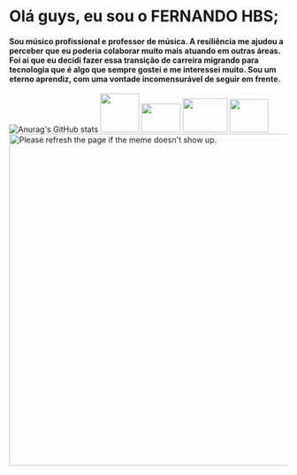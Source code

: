 # Olá guys, eu sou o FERNANDO HBS;
#### Sou músico profissional e professor de música. A resiliência me ajudou a perceber que eu poderia colaborar muito mais atuando em outras áreas. Foi aí que eu decidi fazer essa transição de carreira migrando para tecnologia que é algo que sempre gostei e me interessei muito. Sou um eterno aprendiz, com uma vontade incomensurável de seguir em frente.


![Anurag's GitHub stats](https://github-readme-stats.vercel.app/api?username=fhbs&theme=dark&show_icons=false)
<img src="https://cdn.jsdelivr.net/gh/devicons/devicon/icons/html5/html5-original-wordmark.svg" width="70" heidht="50" />
<img src="https://cdn.jsdelivr.net/gh/devicons/devicon/icons/javascript/javascript-plain.svg" width="71" height="52"  />
<img src="https://cdn.jsdelivr.net/gh/devicons/devicon/icons/python/python-original.svg" width="81" height="61" />
<img src="https://cdn.jsdelivr.net/gh/devicons/devicon/icons/css3/css3-original-wordmark.svg" width="70" height="60" />
<img src='https://random-memer.herokuapp.com/' title="Meme" width="600px" height="600px" alt="Please refresh the page if the meme doesn't show up.">









